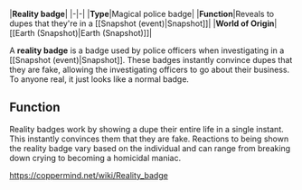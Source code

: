 |**Reality badge**|
|-|-|
|**Type**|Magical police badge|
|**Function**|Reveals to dupes that they're in a [[Snapshot (event)\|Snapshot]]|
|**World of Origin**|[[Earth (Snapshot)\|Earth (Snapshot)]]|

A **reality badge** is a badge used by police officers when investigating in a [[Snapshot (event)\|Snapshot]]. These badges instantly convince dupes that they are fake, allowing the investigating officers to go about their business. To anyone real, it just looks like a normal badge.

## Function
Reality badges work by showing a dupe their entire life in a single instant. This instantly convinces them that they are fake. Reactions to being shown the reality badge vary based on the individual and can range from breaking down crying to becoming a homicidal maniac.



https://coppermind.net/wiki/Reality_badge